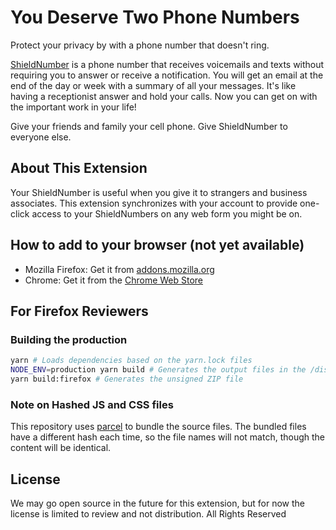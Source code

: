 # You Deserve Two Phone Numbers

Protect your privacy by with a phone number that doesn't ring. 

[ShieldNumber](https://shieldnumber.com) is a phone number that receives voicemails and texts without requiring you to answer or receive a notification. You will get an email at the end of the day or week with a summary of all your messages. It's like having a receptionist answer and hold your calls. Now you can get on with the important work in your life! 

Give your friends and family your cell phone. Give ShieldNumber to everyone else. 

## About This Extension
Your ShieldNumber is useful when you give it to strangers and business associates. This extension synchronizes with your account to provide one-click access to your ShieldNumbers on any web form you might be on. 

## How to add to your browser (not yet available)
* Mozilla Firefox: Get it from [addons.mozilla.org](https://addons.mozilla.org/en-US/firefox/addon/ZZZZZZZZZZZZZ/)
* Chrome: Get it from the [Chrome Web Store](https://chrome.google.com/webstore/detail/XXXXXXXX/YYYYYYYYYYYYYYYY)

## For Firefox Reviewers
### Building the production 
```bash
yarn # Loads dependencies based on the yarn.lock files
NODE_ENV=production yarn build # Generates the output files in the /distribution directory
yarn build:firefox # Generates the unsigned ZIP file
```
### Note on Hashed JS and CSS files
This repository uses [parcel](https://parceljs.org) to bundle the source files. The bundled files have a different hash each time, so the file names will not match, though the content will be identical.

## License
We may go open source in the future for this extension, but for now the license is limited to review and not distribution. All Rights Reserved 